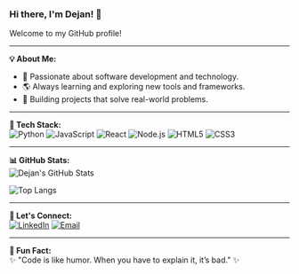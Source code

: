 ### Hi there, I'm Dejan! 👋

Welcome to my GitHub profile!

---

**💡 About Me:**  
- 🔧 Passionate about software development and technology.  
- 🌎 Always learning and exploring new tools and frameworks.  
- 🚀 Building projects that solve real-world problems.

---

**🔧 Tech Stack:**  
![Python](https://img.shields.io/badge/Python-3776AB?style=for-the-badge&logo=python&logoColor=white)
![JavaScript](https://img.shields.io/badge/JavaScript-F7DF1E?style=for-the-badge&logo=javascript&logoColor=black)
![React](https://img.shields.io/badge/React-20232A?style=for-the-badge&logo=react&logoColor=61DAFB)
![Node.js](https://img.shields.io/badge/Node.js-43853D?style=for-the-badge&logo=node-dot-js&logoColor=white)
![HTML5](https://img.shields.io/badge/HTML5-E34F26?style=for-the-badge&logo=html5&logoColor=white)
![CSS3](https://img.shields.io/badge/CSS3-1572B6?style=for-the-badge&logo=css3&logoColor=white)

---

**📊 GitHub Stats:**  
![Dejan's GitHub Stats](https://github-readme-stats.vercel.app/api?username=breburda-dejan&show_icons=true&theme=radical)

![Top Langs](https://github-readme-stats.vercel.app/api/top-langs/?username=breburda-dejan&layout=compact&theme=radical)

---

**📢 Let's Connect:**  
[![LinkedIn](https://img.shields.io/badge/LinkedIn-0077B5?style=for-the-badge&logo=linkedin&logoColor=white)](https://www.linkedin.com)
[![Email](https://img.shields.io/badge/Email-D14836?style=for-the-badge&logo=gmail&logoColor=white)](mailto:your-email@example.com)

---

**🌟 Fun Fact:**  
✨ "Code is like humor. When you have to explain it, it’s bad." ✨

